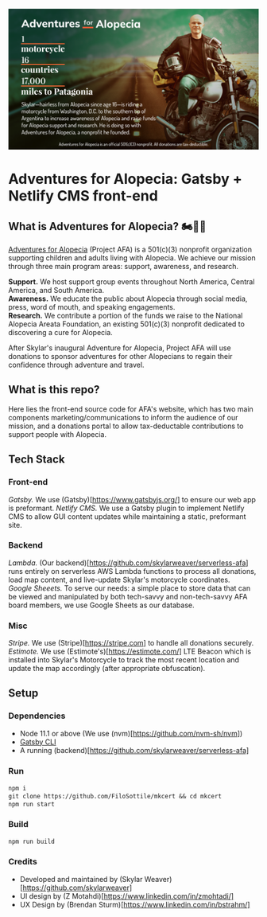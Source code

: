[![AFA LOGO](./_misc/readme-header.png)](https://projectafa.org)

<!-- [![GitHub license](https://img.shields.io/badge/license-MIT-blue.svg)](https://github.com/skylarweaver/front-end-afa/blob/release/production/LICENSE) -->

# Adventures for Alopecia: Gatsby + Netlify CMS front-end

## What is Adventures for Alopecia? :motorcycle::dash::dash:

[Adventures for Alopecia](https://projectafa.org) (Project AFA) is a 501(c)(3) nonprofit organization supporting children and adults living with Alopecia. We achieve our mission through three main program areas: support, awareness, and research.

**Support.** We host support group events throughout North America, Central America, and South America.  
**Awareness.** We educate the public about Alopecia through social media, press, word of mouth, and speaking engagements.  
**Research.** We contribute a portion of the funds we raise to the National Alopecia Areata Foundation, an existing 501(c)(3) nonprofit dedicated to discovering a cure for Alopecia.


After Skylar's inaugural Adventure for Alopecia, Project AFA will use donations to sponsor adventures for other Alopecians to regain their confidence through adventure and travel.

## What is this repo?

Here lies the front-end source code for AFA's website, which has two main components marketing/communications to inform the audience of our mission, and a donations portal to allow tax-deductable contributions to support people with Alopecia.

## Tech Stack

### Front-end

*Gatsby.* We use (Gatsby)[https://www.gatsbyjs.org/] to ensure our web app is preformant. 
*Netlify CMS.* We use a Gatsby plugin to implement Netlify CMS to allow GUI content updates while maintaining a static, preformant site.

### Backend

*Lambda.* (Our backend)[https://github.com/skylarweaver/serverless-afa] runs entirely on serverless AWS Lambda functions to process all donations, load map content, and live-update Skylar's motorcycle coordinates.  
*Google Sheeets.* To serve our needs: a simple place to store data that can be viewed and manipulated by both tech-savvy and non-tech-savvy AFA board members, we use Google Sheets as our database.  

### Misc
*Stripe.* We use (Stripe)[https://stripe.com] to handle all donations securely.  
*Estimote.* We use (Estimote's)[https://estimote.com/] LTE Beacon which is installed into Skylar's Motorcycle to track the most recent location and update the map accordingly (after appropriate obfuscation).  

## Setup

### Dependencies

- Node 11.1 or above (We use (nvm)[https://github.com/nvm-sh/nvm])
- [Gatsby CLI](https://www.gatsbyjs.org/docs/)
- A running (backend)[https://github.com/skylarweaver/serverless-afa]

### Run

```
npm i
git clone https://github.com/FiloSottile/mkcert && cd mkcert
npm run start
```

### Build

```
npm run build
```

### Credits
- Developed and maintained by (Skylar Weaver)[https://github.com/skylarweaver]
- UI design by (Z Motahdi)[https://www.linkedin.com/in/zmohtadi/]
- UX Design by (Brendan Sturm)[https://www.linkedin.com/in/bstrahm/]